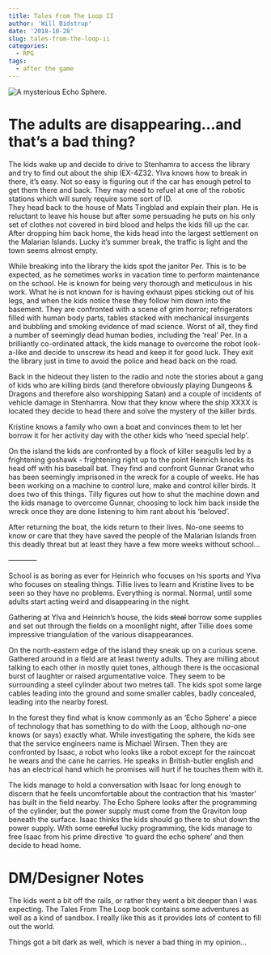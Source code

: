 ```yaml
---
title: Tales From The Loop II
author: 'Will Bidstrup'
date: '2018-10-28'
slug: tales-from-the-loop-ii
categories:
  - RPG
tags:
  - after the game
---
```


![A mysterious Echo Sphere.](/images/tfl/echo_sphere.jpg) 

# The adults are disappearing…and that’s a bad thing?

The kids wake up and decide to drive to Stenhamra to access the library and try to find out about the ship IEX-4Z32. Ylva knows how to break in there, it’s easy. Not so easy is figuring out if the car has enough petrol to get them there and back. They may need to refuel at one of the robotic stations which will surely require some sort of ID.  
They head back to the house of Mats Tingblad and explain their plan. He is reluctant to leave his house but after some persuading he puts on his only set of clothes not covered in bird blood and helps the kids fill up the car. After dropping him back home, the kids head into the largest settlement on the Malarian Islands. Lucky it’s summer break, the traffic is light and the town seems almost empty.    

While breaking into the library the kids spot the janitor Per. This is to be expected, as he sometimes works in vacation time to perform maintenance on the school. He is known for being very thorough and meticulous in his work. What he is not known for is having exhaust pipes sticking out of his legs, and when the kids notice these they follow him down into the basement. They are confronted with a scene of grim horror; refrigerators filled with human body parts, tables stacked with mechanical insurgents and bubbling and smoking evidence of mad science. Worst of all, they find a number of seemingly dead human bodies, including the ‘real’ Per. In a brilliantly co-ordinated attack, the kids manage to overcome the robot look-a-like and decide to unscrew its head and keep it for good luck.  They exit the library just in time to avoid the police and head back on the road.  

Back in the hideout they listen to the radio and note the stories about a gang of kids who are killing birds (and therefore obviously playing Dungeons & Dragons and therefore also worshipping Satan) and a couple of incidents of vehicle damage in Stenhamra. Now that they know where the ship XXXX is located they decide to head there and solve the mystery of the killer birds.    

Kristine knows a family who own a boat and convinces them to let her borrow it for her activity day with the other kids who ‘need special help’.   

On the island the kids are confronted by a flock of killer seagulls led by a frightening goshawk - frightening right up to the point Heinrich knocks its head off with his baseball bat. They find and confront Gunnar Granat who has been seemingly imprisoned in the wreck for a couple of weeks. He has been working on a machine to control lure, make and control killer birds. It does two of this things. Tilly figures out how to shut the machine down and the kids manage to overcome Gunnar, choosing to lock him back inside the wreck once they are done listening to him rant about his ‘beloved’.    

After returning the boat, the kids return to their lives. No-one seems to know or care that they have saved the people of the Malarian Islands from this deadly threat but at least they have a few more weeks without school…  


————


School is as boring as ever for Heinrich who focuses on his sports and Ylva who focuses on stealing things. Tillie lives to learn and Kristine lives to be seen so they have no problems. Everything is normal. Normal, until some adults start acting weird and disappearing in the night.  

Gathering at Ylva and Heinrich’s house, the kids <del>steal</del> borrow some supplies and set out through the fields on a moonlight night, after Tillie does some impressive triangulation of the various disappearances.    

On the north-eastern edge of the island they sneak up on a curious scene. Gathered around in a field are at least twenty adults. They are milling about talking to each other in mostly quiet tones, although there is the occasional burst of laughter or raised argumentative voice. They seem to be surrounding a steel cylinder about two metres tall. The kids spot some large cables leading into the ground and some smaller cables, badly concealed, leading into the nearby forest.  

In the forest they find what is know commonly as an ‘Echo Sphere’ a piece of technology that has something to do with the Loop, although no-one knows (or says) exactly what. While investigating the sphere, the kids see that the service engineers name is Michael Wirsen. Then they are confronted by Isaac, a robot who looks like a robot except for the raincoat he wears and the cane he carries. He speaks in British-butler english and has an electrical hand which he promises will hurt if he touches them with it.  

The kids manage to hold a conversation with Isaac for long enough to discern that he feels uncomfortable about the contraction that his ‘master’ has built in the field nearby. The Echo Sphere looks after the programming of the cylinder, but the power supply must come from the Graviton loop beneath the surface. Isaac thinks the kids should go there to shut down the power supply. With some <del>careful</del> lucky programming, the kids manage to free Isaac from his prime directive ‘to guard the echo sphere’ and then decide to head home.    


# DM/Designer Notes

The kids went a bit off the rails, or rather they went a bit deeper than I was expecting. The Tales From The Loop book contains some adventures as well as a kind of sandbox. I really like this as it provides lots of content to fill out the world.   

Things got a bit dark as well, which is never a bad thing in my opinion…  


